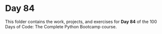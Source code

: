# Day 84

This folder contains the work, projects, and exercises for **Day 84** of the 100 Days of Code: The Complete Python Bootcamp course.
